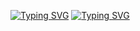 [![Typing SVG](https://readme-typing-svg.herokuapp.com?font=Fira+Code&pause=1000&color=F7E90C&background=000000D7&width=435&lines=Hello;How+are+u%3F)](https://git.io/typing-svg)
[![Typing SVG](https://readme-typing-svg.herokuapp.com?font=Fira+Code&pause=1000&color=F7E90C&background=000000D7&width=435&lines=Hello;How+are+u%3F)](https://git.io/typing-svg)

